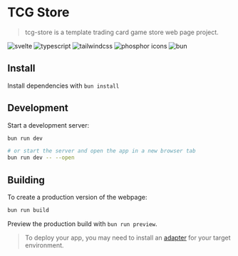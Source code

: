 # TCG Store

> tcg-store is a template trading card game store web page project.

<img alt="svelte" src="https://img.shields.io/badge/svelte-grey?style=for-the-badge&logo=svelte"/>
<img alt="typescript" src="https://img.shields.io/badge/typescript-grey?style=for-the-badge&logo=typescript"/>
<img alt="tailwindcss" src="https://img.shields.io/badge/tailwindcss-grey?style=for-the-badge&logo=tailwindcss"/>
<img alt="phosphor icons" src="https://img.shields.io/badge/phosphoricons-grey?style=for-the-badge&logo=phosphoricons"/>
<img alt="bun" src="https://img.shields.io/badge/bun-grey?style=for-the-badge&logo=bun"/>

## Install

Install dependencies with `bun install`

## Development

Start a development server:

```bash
bun run dev

# or start the server and open the app in a new browser tab
bun run dev -- --open
```

## Building

To create a production version of the webpage:

```bash
bun run build
```

Preview the production build with `bun run preview`.

> To deploy your app, you may need to install an [adapter](https://svelte.dev/docs/kit/adapters) for your target environment.
